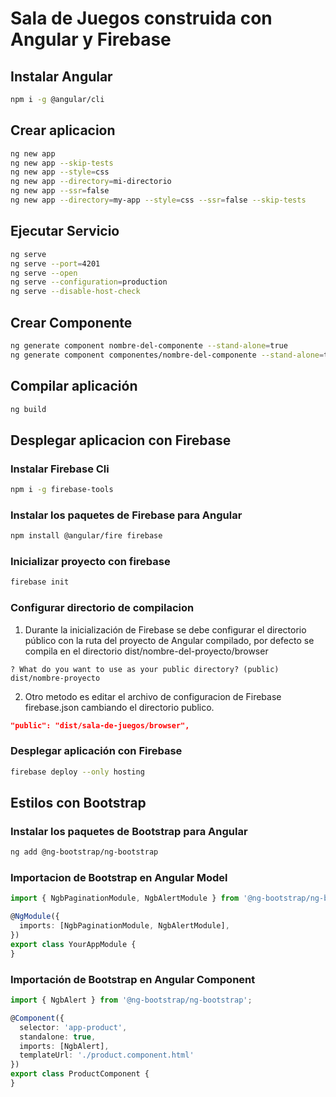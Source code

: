 # Sala de Juegos construida con Angular y Firebase

## Instalar Angular
```bash
npm i -g @angular/cli
```

## Crear aplicacion
```bash
ng new app
ng new app --skip-tests
ng new app --style=css
ng new app --directory=mi-directorio
ng new app --ssr=false
ng new app --directory=my-app --style=css --ssr=false --skip-tests
```

## Ejecutar Servicio
```bash
ng serve
ng serve --port=4201
ng serve --open
ng serve --configuration=production
ng serve --disable-host-check
```

## Crear Componente
```bash
ng generate component nombre-del-componente --stand-alone=true
ng generate component componentes/nombre-del-componente --stand-alone=true
```

## Compilar aplicación
```bash
ng build
```

## Desplegar aplicacion con Firebase
### Instalar Firebase Cli
```bash
npm i -g firebase-tools
```

### Instalar los paquetes de Firebase para Angular
```bash
npm install @angular/fire firebase
```

### Inicializar proyecto con firebase
```bash
firebase init
```

### Configurar directorio de compilacion
1. Durante la inicialización de Firebase se debe configurar el directorio público con la ruta del proyecto de Angular compilado, por defecto se compila en el directorio dist/nombre-del-proyecto/browser
```
? What do you want to use as your public directory? (public) dist/nombre-proyecto
```

2. Otro metodo es editar el archivo de configuracion de Firebase firebase.json cambiando el directorio publico.
```json
"public": "dist/sala-de-juegos/browser",
```


### Desplegar aplicación con Firebase
```bash
firebase deploy --only hosting
```

## Estilos con Bootstrap
### Instalar los paquetes de Bootstrap para Angular
```bash
ng add @ng-bootstrap/ng-bootstrap
```

### Importacion de Bootstrap en Angular Model
```typescript
import { NgbPaginationModule, NgbAlertModule } from '@ng-bootstrap/ng-bootstrap';

@NgModule({
  imports: [NgbPaginationModule, NgbAlertModule],
})
export class YourAppModule {
}
```

### Importación de Bootstrap en Angular Component
```typescript
import { NgbAlert } from '@ng-bootstrap/ng-bootstrap';

@Component({
  selector: 'app-product',
  standalone: true,
  imports: [NgbAlert],
  templateUrl: './product.component.html'
})
export class ProductComponent {
}
```